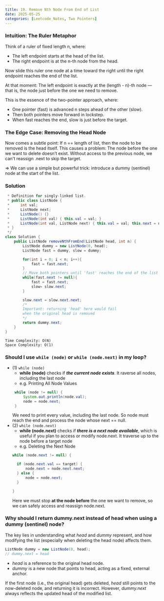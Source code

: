 ```yaml
---
title: 19. Remove Nth Node From End of List
date: 2025-05-25
categories: [Leetcode_Notes, Two Pointers]
---
```


### **Intuition: The Ruler Metaphor**
Think of a ruler of fixed length n, where:
- The left endpoint starts at the head of the list.
- The right endpoint is at the n-th node from the head.

Now slide this ruler one node at a time toward the right until the right endpoint reaches the end of the list. 

At that moment: The left endpoint is exactly at the (length - n)-th node — that is, the node just before the one we need to remove.

This is the essence of the two-pointer approach, where:

- One pointer (fast) is advanced n steps ahead of the other (slow).
- Then both pointers move forward in lockstep.
- When fast reaches the end, slow is just before the target.

###  The Edge Case: Removing the Head Node
Now comes a subtle point:
If n == length of list, then the node to be removed is the head itself. This causes a problem: The node before the one we want to delete doesn’t exist.
Without access to the previous node, we can't reassign .next to skip the target.

=> We can use a simple but powerful trick: introduce a dummy (sentinel) node at the start of the list.

### Solution
```java
 * Definition for singly-linked list.
 * public class ListNode {
 *     int val;
 *     ListNode next;
 *     ListNode() {}
 *     ListNode(int val) { this.val = val; }
 *     ListNode(int val, ListNode next) { this.val = val; this.next = next; }
 * }
 */
class Solution {
    public ListNode removeNthFromEnd(ListNode head, int n) {
        ListNode dummy = new ListNode(0, head);
        ListNode fast = dummy, slow = dummy;

        for(int i = 0; i < n; i++){
            fast = fast.next;
        }
        // Move both pointers until 'fast' reaches the end of the list
        while(fast.next != null){
            fast = fast.next;
            slow= slow.next;
        }

        slow.next = slow.next.next;
        /*
        Important: returning 'head' here would fail 
        when the original head is removed
        */
        return dummy.next; 
    }
}
```
```
Time Complexity: O(N)
Space Complexity: O(1)
```

### Should I use ```while (node)``` or ```while (node.next)``` in my loop?
- (1) ```while (node)```
   - **while (node)** checks if ***the current node exists***. It raverse all nodes, including the last node
   - e.g. Printing All Node Values
   ```java
    while (node != null) {
        System.out.println(node.val);
        node = node.next;
    }
    ```
    We need to print every value, including the last node. So node must reach the end and process the node whose next == null.
- (2) ```while (node.next)``` 
  - **while (node.next)** checks if ***there is a next node available***, which is useful if you plan to access or modify node.next. It traverse up to the node before a target node
  - e.g. Deleting the Next Node
  ```java
  while (node.next != null) {

    if (node.next.val == target) {
        node.next = node.next.next;
    } else {
        node = node.next;
    }

  }
  ```
  Here we must stop **at the node before** the one we want to remove, so we can safely access and reassign node.next.

### Why should I return dummy.next instead of head when using a dummy (sentinel) node?
The key lies in understanding what *head* and *dummy* represent, and how modifying the list (especially when deleting the head node) affects them.
```java
ListNode dummy = new ListNode(0, head);  
// dummy.next = head
```
- *head* is a reference to the original head node.
- *dummy* is a new node that points to head, acting as a fixed, external anchor.

If the first node (i.e., the original head) gets deleted, *head* still points to the now-deleted node, and returning it is incorrect. However, *dummy.next* always reflects the updated head of the modified list.

